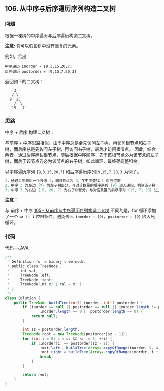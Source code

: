 ## 106. 从中序与后序遍历序列构造二叉树

### 问题

根据一棵树的中序遍历与后序遍历构造二叉树。

**注意:**
你可以假设树中没有重复的元素。

例如，给出

```
中序遍历 inorder = [9,3,15,20,7]
后序遍历 postorder = [9,15,7,20,3]
```

返回如下的二叉树：

```
    3
   / \
  9  20
    /  \
   15   7
```

### 思路

中序 + 后序 构建二叉树：

与前序 + 中序思路相似。由于中序总是会先访问左子树，再访问根节点和右子树，而后序总是先访问左子树，再访问右子树，最后才访问根节点。
因此，结合两者，通过后序确认根节点，随后根据中序顺序，先于该根节点必为该节点的左子树，而后于该节点的必为该节点的右子树。如此循环，最终确定整科树。

以中序遍历序列 `[9,3,15,20,7]` 和后序遍历序列`[9,15,7,20,3]`为例子。

```java
1，通过后序最后一个数值 3，即根节点为 3，在中序查找 3 对应位置
2，中序 3 的左边 {9} 为左子树部分，与对应数量的后序序列 {9} 进入递归，构建该子树
3，中序 3 的右边 {15, 20, 7} 为右子树部分，与对应数量的前序序列 {15, 7, 20} 进入递归，构建该子树
```

**注意：**

与 前序 + 中序 [105 - 从前序与中序遍历序列构造二叉树](../105/) 不同的是，for 循环添加了一个 `sz != 1` 控制条件，避免传入 `inorder = {9}, postorder = {9}` 陷入死循环。

### 代码

[代码 - JAVA](Solution.java)

```java
/**
 * Definition for a binary tree node.
 * public class TreeNode {
 *     int val;
 *     TreeNode left;
 *     TreeNode right;
 *     TreeNode(int x) { val = x; }
 * }
 */
class Solution {
    public TreeNode buildTree(int[] inorder, int[] postorder) {
        if (inorder == null || postorder == null || inorder.length != postorder.length ||
                inorder.length == 0 || postorder.length == 0) {
            return null;
        }

        int sz = postorder.length;
        TreeNode root = new TreeNode(postorder[sz - 1]);
        for (int i = 0; i < sz && sz != 1; ++i) {
            if (inorder[i] == postorder[sz - 1]) {
                root.left = buildTree(Arrays.copyOfRange(inorder, 0, i), Arrays.copyOfRange(postorder, 0, i));
                root.right = buildTree(Arrays.copyOfRange(inorder, i + 1, sz), Arrays.copyOfRange(postorder, i, sz - 1));
                break;
            }
        }

        return root;
    }
}
```

